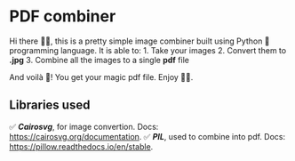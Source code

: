 # PDF combiner
Hi there 👋🏻, this is a pretty simple image combiner built using Python 🐍 programming language.
It is able to:
    1. Take your images
    2. Convert them to **.jpg**
    3. Combine all the images to a single **pdf** file

And voilà 🤩! You get your magic pdf file.
Enjoy ✌🏻.

## Libraries used
✅ ***Cairosvg***, for image convertion. Docs: https://cairosvg.org/documentation.
✅ ***PIL***, used to combine into pdf. Docs: https://pillow.readthedocs.io/en/stable.